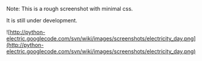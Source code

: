 Note: This is a rough screenshot with minimal css.

It is still under development.

![http://python-electric.googlecode.com/svn/wiki/images/screenshots/electricity_day.png](http://python-electric.googlecode.com/svn/wiki/images/screenshots/electricity_day.png)